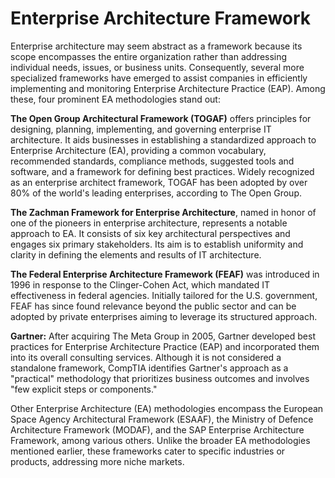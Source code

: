 # Enterprise Architecture Framework

Enterprise architecture may seem abstract as a framework because its scope encompasses the entire organization rather than addressing individual needs, issues, or business units. Consequently, several more specialized frameworks have emerged to assist companies in efficiently implementing and monitoring Enterprise Architecture Practice (EAP). Among these, four prominent EA methodologies stand out:

**The Open Group Architectural Framework (TOGAF)** offers principles for designing, planning, implementing, and governing enterprise IT architecture. It aids businesses in establishing a standardized approach to Enterprise Architecture (EA), providing a common vocabulary, recommended standards, compliance methods, suggested tools and software, and a framework for defining best practices. Widely recognized as an enterprise architect framework, TOGAF has been adopted by over 80% of the world's leading enterprises, according to The Open Group.

**The Zachman Framework for Enterprise Architecture**, named in honor of one of the pioneers in enterprise architecture, represents a notable approach to EA. It consists of six key architectural perspectives and engages six primary stakeholders. Its aim is to establish uniformity and clarity in defining the elements and results of IT architecture.

**The Federal Enterprise Architecture Framework (FEAF)** was introduced in 1996 in response to the Clinger-Cohen Act, which mandated IT effectiveness in federal agencies. Initially tailored for the U.S. government, FEAF has since found relevance beyond the public sector and can be adopted by private enterprises aiming to leverage its structured approach.

**Gartner:** After acquiring The Meta Group in 2005, Gartner developed best practices for Enterprise Architecture Practice (EAP) and incorporated them into its overall consulting services. Although it is not considered a standalone framework, CompTIA identifies Gartner's approach as a "practical" methodology that prioritizes business outcomes and involves "few explicit steps or components."


Other Enterprise Architecture (EA) methodologies encompass the European Space Agency Architectural Framework (ESAAF), the Ministry of Defence Architecture Framework (MODAF), and the SAP Enterprise Architecture Framework, among various others. Unlike the broader EA methodologies mentioned earlier, these frameworks cater to specific industries or products, addressing more niche markets.
